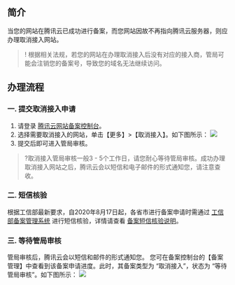 ## 简介
当您的网站在腾讯云已成功进行备案，而您网站因故不再指向腾讯云服务器，则应办理取消接入网站。
>! 根据相关法规，若您的网站在办理取消接入后没有对应的接入商，管局可能会注销您的备案号，导致您的域名无法继续访问。

## 办理流程

### 一. 提交取消接入申请

1. 请登录 [腾讯云网站备案控制台](https://console.cloud.tencent.com/beian)。
2. 选择需要取消接入的网站，单击【更多】>【取消接入】。如下图所示：
![](https://main.qcloudimg.com/raw/461e1881523ccd728650084ea86c6d2a.png)
3. 提交后即可进入管局审核。
>?取消接入管局审核一般3 - 5个工作日，请您耐心等待管局审核。成功办理取消接入网站之后，腾讯云会以短信和电子邮件的形式通知您，请注意查收。

### 二. 短信核验
根据工信部最新要求，自2020年8月17日起，各省市进行备案申请时需通过 [工信部备案管理系统](https://beian.miit.gov.cn/) 进行短信核验，详情请查看 [备案短信核验说明](https://cloud.tencent.com/document/product/243/13435)。

### 三. 等待管局审核
管局审核后，腾讯云会以短信和邮件的形式通知您。
您可在备案控制台的【备案管理】中查看到该备案申请进度。此时，其备案类型为 “取消接入”，状态为 “等待管局审核”。如下图所示：
![](https://main.qcloudimg.com/raw/9e3b9606b0dd735890a92b0fd19ef494.png)

